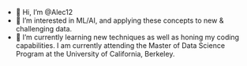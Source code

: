 - 👋 Hi, I’m @Alec12
- 👀 I’m interested in ML/AI, and applying these concepts to new & challenging data.
- 🌱 I’m currently learning new techniques as well as honing my coding capabilities. I am currently attending the Master of Data Science Program at the University of California, Berkeley. 

<!---
Alec12/Alec12 is a ✨ special ✨ repository because its `README.md` (this file) appears on your GitHub profile.
You can click the Preview link to take a look at your changes.
--->
